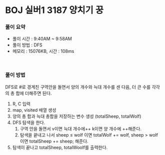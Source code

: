 # BOJ 실버1 3187 양치기 꿍

### 풀이 요약

- 풀이 시간 : 9:40AM ~ 9:58AM
- 풀이 방법 : DFS
- 메모리 : 15076KB, 시간 : 108ms

<br>

### 풀이 방법

DFS로 #로 경계친 구역안을 돌면서 양의 개수와 늑대 개수를 센 다음, 더 큰 수를 각각의 총 합에 더해주면 된다.

1. R, C 입력 
2. map, visited 배열 생성 
3. 양의 총 합과 늑대 총합을 저장하는 변수 생성 (totalSheep, totalWolf)
4. DFS 탐색을 한다.
    1. 구역 안을 돌면서 v이면 늑대 개수에++ k이면 양 개수에 ++해준다.
    2. 탐색을 끝내고 나서 sheep ≤ wolf 이면 totalWolf += wolf, sheep > wolf 이면 totalSheep += sheep; 해준다. 
5. 탐색이 끝나고 totalSheep, totalWoolf를 출력한다.

